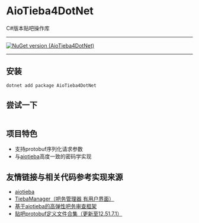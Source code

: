 ﻿# AioTieba4DotNet

C#版本贴吧操作库

---

[![NuGet version (AioTieba4DotNet)](https://img.shields.io/nuget/v/AioTieba4DotNet.svg?style=flat-square)](https://www.nuget.org/packages/AioTieba4DotNet/)

---

## 安装
``` shell
dotnet add package AioTieba4DotNet
```

## 尝试一下
``` c#

```

## 项目特色

+ 支持protobuf序列化请求参数
+ 与[aiotieba](https://github.com/lumina37/aiotieba)高度一致的密码学实现


## 友情链接与相关代码参考实现来源

+ [aiotieba](https://github.com/lumina37/aiotieba)
+ [TiebaManager（吧务管理器 有用户界面）](https://github.com/dog194/TiebaManager)
+ [基于aiotieba的高弹性吧务审查框架](https://github.com/lumina37/aiotieba-reviewer)
+ [贴吧protobuf定义文件合集（更新至12.51.7.1）](https://github.com/n0099/tbclient.protobuf)
